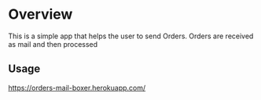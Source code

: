 # Overview
This is a simple app that helps the user to send Orders. Orders are received as mail and then processed

## Usage
https://orders-mail-boxer.herokuapp.com/
